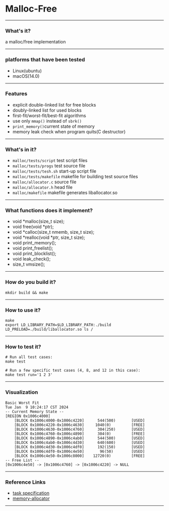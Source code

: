 # Malloc-Free
------------------
### What's it?
a malloc/free implementation

------------------
### platforms that have been tested
* Linux(ubuntu)
* macOS(14.0)

------------------
### Features
* explicit double-linked list for free blocks
* doubly-linked list for used blocks
* first-fit/worst-fit/best-fit algorithms
* use only `mmap()` instead of `sbrk()`
* `print_memory()`current state of memory 
* memory leak check when program quits(C destructor)

------------------
### What's in it?
* `malloc/tests/script`  test script files
* `malloc/tests/progs` test source file
* `malloc/tests/tesh.sh` start-up script file
* `malloc/tests/makefile` makefile for building test source files
* `malloc/allocator.c` source file
* `malloc/allocator.h` head file
* `malloc/makefile` makefile generates liballocator.so

------------------
### What functions does it implement?
* void *malloc(size_t size);
* void free(void *ptr);
* void *calloc(size_t nmemb, size_t size);
* void *realloc(void *ptr, size_t size);
* void print_memory();
* void print_freelist();
* void print_blocklist();
* void leak_check();
* size_t vmsize();

------------------
### How do you build it?
`mkdir build && make`

------------------
### How to use it?
```shell
make
export LD_LIBRARY_PATH=$LD_LIBRARY_PATH:./build
LD_PRELOAD=./build/liballocator.so ls /
```
------------------
### How to test it?
```shell
# Run all test cases:
make test

# Run a few specific test cases (4, 8, and 12 in this case):
make test run='1 2 3'
```

-----------------
### Visualization
```
Basic Worst Fit
Tue Jan  9 10:24:17 CST 2024
-- Current Memory State --
[REGION 0x1006c4000]
	[BLOCK 0x1006c4000-0x1006c4220]	     544(500)   	[USED]
	[BLOCK 0x1006c4220-0x1006c4630]	    1040(0)     	[FREE]
	[BLOCK 0x1006c4630-0x1006c4760]	     304(250)   	[USED]
	[BLOCK 0x1006c4760-0x1006c4890]	     304(0)     	[FREE]
	[BLOCK 0x1006c4890-0x1006c4ab0]	     544(500)   	[USED]
	[BLOCK 0x1006c4ab0-0x1006c4d30]	     640(600)   	[USED]
	[BLOCK 0x1006c4d30-0x1006c4df0]	     192(150)   	[USED]
	[BLOCK 0x1006c4df0-0x1006c4e50]	      96(50)    	[USED]
	[BLOCK 0x1006c4e50-0x1006c8000]	   12720(0)     	[FREE]
-- Free List --
[0x1006c4e50] -> [0x1006c4760] -> [0x1006c4220] -> NULL
```
------------------
### Reference Links
* [task specification](https://www.cs.usfca.edu/~mmalensek/cs326/assignments/project-3.html)
* [memory-allocator](https://github.com/rtmacaibay/memory-allocator/tree/master)
------------------


